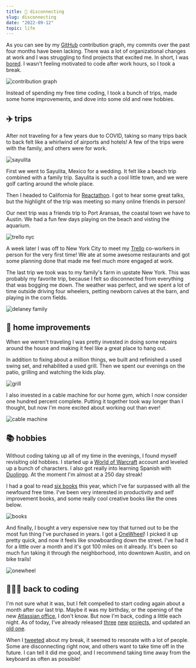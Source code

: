 ```yaml
---
title: 📴 disconnecting
slug: disconnecting
date: "2022-09-12"
topic: life
---
```


As you can see by my [GitHub][github] contribution graph, my commits over the past four months have been lacking. There was a lot of organizational changes at work and I was struggling to find projects that excited me. In short, I was [bored][boredom]. I wasn't feeling motivated to code after work hours, so I took a break.

![contribution graph][contribution-graph]

Instead of spending my free time coding, I took a bunch of trips, made some home improvements, and dove into some old and new hobbies.

## ✈️ trips

After not traveling for a few years due to COVID, taking so many trips back to back felt like a whirlwind of airports and hotels! A few of the trips were with the family, and others were for work.

![sayulita][sayulita]

First we went to Sayulita, Mexico for a wedding. It felt like a beach trip combined with a family trip. Sayulita is such a cool little town, and we were golf carting around the whole place.

Then I headed to California for [Reactathon][reactathon]. I got to hear some great talks, but the highlight of the trip was meeting so many online friends in person!

Our next trip was a friends trip to Port Aransas, the coastal town we have to Austin. We had a fun few days playing on the beach and visting the aquarium.

![trello nyc][trello-nyc]

A week later I was off to New York City to meet my [Trello][trello] co-workers in person for the very first time! We ate at some awesome restaurants and got some planning done that made me feel much more engaged at work.

The last trip we took was to my family's farm in upstate New York. This was probably my favorite trip, because I felt so disconnected from everything that was bogging me down. The weather was perfect, and we spent a lot of time outside driving four wheelers, petting newborn calves at the barn, and playing in the corn fields.

![delaney family][delaney-family]

## 🏡 home improvements

When we weren't traveling I was pretty invested in doing some repairs around the house and making it feel like a great place to hang out.

In addition to fixing about a million things, we built and refinished a used swing set, and rehabilited a used grill. Then we spent our evenings on the patio, grilling and watching the kids play.

![grill][grill]

I also invested in a cable machine for our home gym, which I now consider one hundred percent complete. Putting it together took way longer than I thought, but now I'm more excited about working out than ever!

![cable machine][cable-machine]

## 📚 hobbies

Without coding taking up all of my time in the evenings, I found myself revisiting old hobbies. I started up a [World of Warcraft][wow] account and leveled up a bunch of characters. I also got really into learning Spanish with [Duolingo][duolingo]. At the moment I'm almost at a 250 day streak!

I had a goal to read [six books][goal-books] this year, which I've far surpassed with all the newfound free time. I've been very interested in productivity and self improvement books, and some really cool creative books like the ones below.

![books][books]

And finally, I bought a very expensive new toy that turned out to be the most fun thing I've purchased in years. I got a [OneWheel][onewheel-site]! I picked it up pretty quick, and now it feels like snowboarding down the street. I've had it for a little over a month and it's got 100 miles on it already. It's been so much fun taking it through the neighborhood, into downtown Austin, and on bike trails!

![onewheel][onewheel]

## 👨🏼‍💻 back to coding

I'm not sure what it was, but I felt compelled to start coding again about a month after our last trip. Maybe it was my birthday, or the opening of the new [Atlassian office][office], I don't know. But now I'm back, coding a little each night. As of today, I've already released [three][remix-starter] [new][plop-helper-includes] [projects][plop-generator-remix-route], and updated an [old one][bg-snippets].

When I [tweeted][tweet] about my break, it seemed to resonate with a lot of people. Some are disconnecting right now, and others want to take time off in the future. I can tell it did me good, and I recommend taking time away from the keyboard as often as possible!

[contribution-graph]: /posts/github-contribution-graph.png
[github]: https://github.com/bradgarropy
[tweet]: https://twitter.com/bradgarropy/status/1564802254187761667
[books]: /posts/books.jpg
[cable-machine]: /posts/cable-machine.jpg
[delaney-family]: /posts/delaney-family.jpg
[grill]: /posts/grill.jpg
[onewheel]: /posts/onewheel.jpg
[sayulita]: /posts/sayulita.jpg
[trello-nyc]: /posts/trello-nyc.jpg
[boredom]: /blog/the-boredom-motivation-correlation
[reactathon]: https://reactathon.com
[wow]: https://worldofwarcraft.com
[duolingo]: https://duolingo.com
[goal-books]: /blog/goals-for-2022#books
[trello]: https://trello.com
[onewheel-site]: https://onewheel.com
[office]: https://twitter.com/bradgarropy/status/1551624211898241026
[remix-starter]: https://github.com/bradgarropy/remix-starter
[plop-helper-includes]: https://github.com/bradgarropy/plop-helper-includes
[plop-generator-remix-route]: https://github.com/bradgarropy/plop-generator-remix-route
[bg-snippets]: https://github.com/bradgarropy/vscode-snippets
